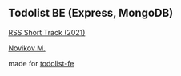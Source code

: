 ## Todolist BE (Express, MongoDB)

[RSS Short Track (2021)](https://rs.school/)

[Novikov M.](https://www.linkedin.com/in/manovik/)

made for [todolist-fe](https://github.com/manovik/todolist-fe)